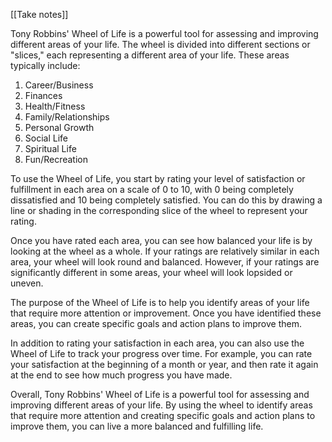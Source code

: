 [[Take notes]]

Tony Robbins' Wheel of Life is a powerful tool for assessing and improving different areas of your life. The wheel is divided into different sections or "slices," each representing a different area of your life. These areas typically include:

1.  Career/Business
2.  Finances
3.  Health/Fitness
4.  Family/Relationships
5.  Personal Growth
6.  Social Life
7.  Spiritual Life
8.  Fun/Recreation

To use the Wheel of Life, you start by rating your level of satisfaction or fulfillment in each area on a scale of 0 to 10, with 0 being completely dissatisfied and 10 being completely satisfied. You can do this by drawing a line or shading in the corresponding slice of the wheel to represent your rating.

Once you have rated each area, you can see how balanced your life is by looking at the wheel as a whole. If your ratings are relatively similar in each area, your wheel will look round and balanced. However, if your ratings are significantly different in some areas, your wheel will look lopsided or uneven.

The purpose of the Wheel of Life is to help you identify areas of your life that require more attention or improvement. Once you have identified these areas, you can create specific goals and action plans to improve them.

In addition to rating your satisfaction in each area, you can also use the Wheel of Life to track your progress over time. For example, you can rate your satisfaction at the beginning of a month or year, and then rate it again at the end to see how much progress you have made.

Overall, Tony Robbins' Wheel of Life is a powerful tool for assessing and improving different areas of your life. By using the wheel to identify areas that require more attention and creating specific goals and action plans to improve them, you can live a more balanced and fulfilling life.